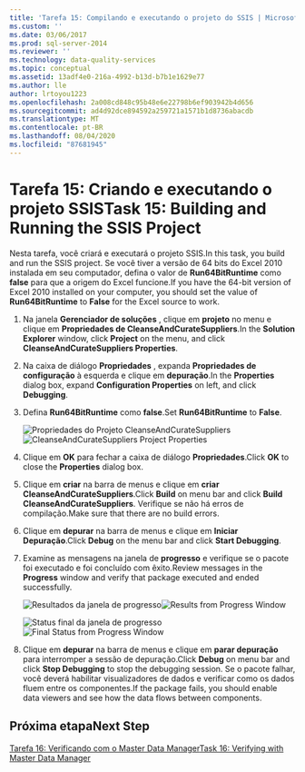 ```yaml
---
title: 'Tarefa 15: Compilando e executando o projeto do SSIS | Microsoft Docs'
ms.custom: ''
ms.date: 03/06/2017
ms.prod: sql-server-2014
ms.reviewer: ''
ms.technology: data-quality-services
ms.topic: conceptual
ms.assetid: 13adf4e0-216a-4992-b13d-b7b1e1629e77
ms.author: lle
author: lrtoyou1223
ms.openlocfilehash: 2a008cd848c95b48e6e22798b6ef903942b4d656
ms.sourcegitcommit: ad4d92dce894592a259721a1571b1d8736abacdb
ms.translationtype: MT
ms.contentlocale: pt-BR
ms.lasthandoff: 08/04/2020
ms.locfileid: "87681945"
---
```

# <a name="task-15-building-and-running-the-ssis-project"></a><span data-ttu-id="88338-102">Tarefa 15: Criando e executando o projeto SSIS</span><span class="sxs-lookup"><span data-stu-id="88338-102">Task 15: Building and Running the SSIS Project</span></span>

  <span data-ttu-id="88338-103">Nesta tarefa, você criará e executará o projeto SSIS.</span><span class="sxs-lookup"><span data-stu-id="88338-103">In this task, you build and run the SSIS project.</span></span> <span data-ttu-id="88338-104">Se você tiver a versão de 64 bits do Excel 2010 instalada em seu computador, defina o valor de **Run64BitRuntime** como **false** para que a origem do Excel funcione.</span><span class="sxs-lookup"><span data-stu-id="88338-104">If you have the 64-bit version of Excel 2010 installed on your computer, you should set the value of **Run64BitRuntime** to **False** for the Excel source to work.</span></span>  
  
1.  <span data-ttu-id="88338-105">Na janela **Gerenciador de soluções** , clique em **projeto** no menu e clique em **Propriedades de CleanseAndCurateSuppliers**.</span><span class="sxs-lookup"><span data-stu-id="88338-105">In the **Solution Explorer** window, click **Project** on the menu, and click **CleanseAndCurateSuppliers Properties**.</span></span>  
  
2.  <span data-ttu-id="88338-106">Na caixa de diálogo **Propriedades** , expanda **Propriedades de configuração** à esquerda e clique em **depuração**.</span><span class="sxs-lookup"><span data-stu-id="88338-106">In the **Properties** dialog box, expand **Configuration Properties** on left, and click **Debugging**.</span></span>  
  
3.  <span data-ttu-id="88338-107">Defina **Run64BitRuntime** como **false**.</span><span class="sxs-lookup"><span data-stu-id="88338-107">Set **Run64BitRuntime** to **False**.</span></span>  
  
     <span data-ttu-id="88338-108">![Propriedades do Projeto CleanseAndCurateSuppliers](../../2014/tutorials/media/et-buildingandrunningthessisproject-01.jpg "Propriedades do Projeto CleanseAndCurateSuppliers")</span><span class="sxs-lookup"><span data-stu-id="88338-108">![CleanseAndCurateSuppliers Project Properties](../../2014/tutorials/media/et-buildingandrunningthessisproject-01.jpg "CleanseAndCurateSuppliers Project Properties")</span></span>  
  
4.  <span data-ttu-id="88338-109">Clique em **OK** para fechar a caixa de diálogo **Propriedades**.</span><span class="sxs-lookup"><span data-stu-id="88338-109">Click **OK** to close the **Properties** dialog box.</span></span>  
  
5.  <span data-ttu-id="88338-110">Clique em **criar** na barra de menus e clique em **criar CleanseAndCurateSuppliers**.</span><span class="sxs-lookup"><span data-stu-id="88338-110">Click **Build** on menu bar and click **Build CleanseAndCurateSuppliers**.</span></span> <span data-ttu-id="88338-111">Verifique se não há erros de compilação.</span><span class="sxs-lookup"><span data-stu-id="88338-111">Make sure that there are no build errors.</span></span>  
  
6.  <span data-ttu-id="88338-112">Clique em **depurar** na barra de menus e clique em **Iniciar Depuração**.</span><span class="sxs-lookup"><span data-stu-id="88338-112">Click **Debug** on the menu bar and click **Start Debugging**.</span></span>  
  
7.  <span data-ttu-id="88338-113">Examine as mensagens na janela de **progresso** e verifique se o pacote foi executado e foi concluído com êxito.</span><span class="sxs-lookup"><span data-stu-id="88338-113">Review messages in the **Progress** window and verify that package executed and ended successfully.</span></span>  
  
     <span data-ttu-id="88338-114">![Resultados da janela de progresso](../../2014/tutorials/media/et-buildingandrunningthessisproject-02.jpg "Resultados da janela de progresso")</span><span class="sxs-lookup"><span data-stu-id="88338-114">![Results from Progress Window](../../2014/tutorials/media/et-buildingandrunningthessisproject-02.jpg "Results from Progress Window")</span></span>  
  
     <span data-ttu-id="88338-115">![Status final da janela de progresso](../../2014/tutorials/media/et-buildingandrunningthessisproject-03.jpg "Status final da janela de progresso")</span><span class="sxs-lookup"><span data-stu-id="88338-115">![Final Status from Progress Window](../../2014/tutorials/media/et-buildingandrunningthessisproject-03.jpg "Final Status from Progress Window")</span></span>  
  
8.  <span data-ttu-id="88338-116">Clique em **depurar** na barra de menus e clique em **parar depuração** para interromper a sessão de depuração.</span><span class="sxs-lookup"><span data-stu-id="88338-116">Click **Debug** on menu bar and click **Stop Debugging** to stop the debugging session.</span></span> <span data-ttu-id="88338-117">Se o pacote falhar, você deverá habilitar visualizadores de dados e verificar como os dados fluem entre os componentes.</span><span class="sxs-lookup"><span data-stu-id="88338-117">If the package fails, you should enable data viewers and see how the data flows between components.</span></span>  
  
## <a name="next-step"></a><span data-ttu-id="88338-118">Próxima etapa</span><span class="sxs-lookup"><span data-stu-id="88338-118">Next Step</span></span>  
 [<span data-ttu-id="88338-119">Tarefa 16: Verificando com o Master Data Manager</span><span class="sxs-lookup"><span data-stu-id="88338-119">Task 16: Verifying with Master Data Manager</span></span>](../../2014/tutorials/task-16-verifying-with-master-data-manager.md)  
  
  
